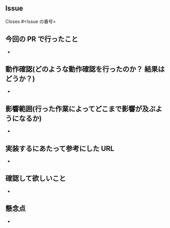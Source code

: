 ## Issue

Closes #<Issue の番号>

## 今回の PR で行ったこと

-

## 動作確認(どのような動作確認を行ったのか？ 結果はどうか？)

-

## 影響範囲(行った作業によってどこまで影響が及ぶようになるか)

-

## 実装するにあたって参考にした URL

-

## 確認して欲しいこと

-

## 懸念点

-

